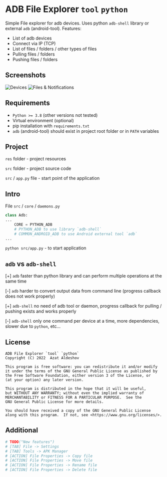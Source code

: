 # ADB File Explorer `tool` `python`

Simple File explorer for adb devices. Uses python `adb-shell` library or external `adb` (android-tool).
Features:

* List of adb devices
* Connect via IP (TCP)
* List of files / folders / other types of files
* Pulling files / folders
* Pushing files / folders

## Screenshots

![Devices](https://user-images.githubusercontent.com/47108137/155853630-ccb32071-9cf0-4702-9db9-694f6bba1f22.png)
![Files & Notifications](https://user-images.githubusercontent.com/47108137/155853637-2a6f912e-7f3c-46d5-abeb-732591c1b938.png)

## Requirements

* `Python >= 3.8` (other versions not tested)
* Virtual environment (optional)
* pip installation with `requirements.txt`
* `adb` (android-tool) should exist in project root folder or in `PATH` variables

## Project

`res` folder - project resources

`src` folder - project source code

`src` / `app.py` file - start point of the application

## Intro

File `src` / `core` / `daemons.py`

```python
class Adb:
...
    CORE = PYTHON_ADB
    # PYTHON_ADB to use library `adb-shell`
    # COMMON_ANDROID_ADB to use Android external tool `adb`
...
```

`python src/app.py` - to start application

## `adb` vs `adb-shell`

[+] `adb` faster than python library and can perform multiple operations at the same time 

[-] `adb` harder to convert output data from command line (progress callback does not work properly)

[+] `adb-shell` no need of adb tool or daemon, progress callback for pulling / pushing exists and works properly

[-] `adb-shell` only one command per device at a time, more dependencies, slower due to `python`, etc...

## License

```
ADB File Explorer `tool` `python`
Copyright (C) 2022  Azat Aldeshov

This program is free software: you can redistribute it and/or modify
it under the terms of the GNU General Public License as published by
the Free Software Foundation, either version 3 of the License, or
(at your option) any later version.

This program is distributed in the hope that it will be useful,
but WITHOUT ANY WARRANTY; without even the implied warranty of
MERCHANTABILITY or FITNESS FOR A PARTICULAR PURPOSE.  See the
GNU General Public License for more details.

You should have received a copy of the GNU General Public License
along with this program.  If not, see <https://www.gnu.org/licenses/>.
```

## Additional

```python
# TODO("New features")
# [TAB] File -> Settings
# [TAB] Tools -> APK Manager
# [ACTION] File Properties -> Copy file
# [ACTION] File Properties -> Move file
# [ACTION] File Properties -> Rename file
# [ACTION] File Properties -> Delete file
```

